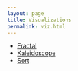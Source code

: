 ```yaml
---
layout: page
title: Visualizations
permalink: viz.html
---
```



- [Fractal](./fractal.html)
- [Kaleidoscope](./kaleidoscope.html)
- [Sort](./sort.html)
